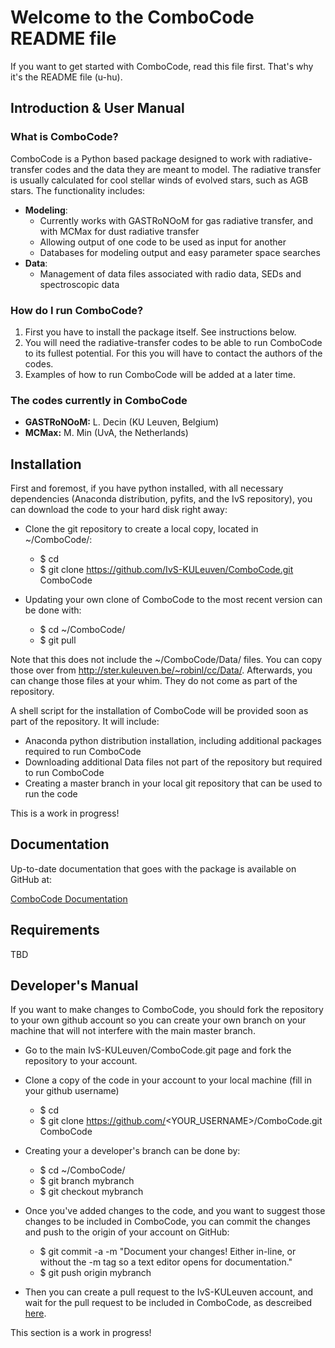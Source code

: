 # Welcome to the ComboCode README file
If you want to get started with ComboCode, read this file first. That's why it's the README file (u-hu).

## Introduction & User Manual
### What is ComboCode?
ComboCode is a Python based package designed to work with radiative-transfer codes and the data they are meant to model. 
The radiative transfer is usually calculated for cool stellar winds of evolved stars, such as AGB stars.
The functionality includes:
* <b>Modeling</b>:
    - Currently works with GASTRoNOoM for gas radiative transfer, and with MCMax for dust radiative transfer
    - Allowing output of one code to be used as input for another
    - Databases for modeling output and easy parameter space searches
* <b>Data</b>: 
    - Management of data files associated with radio data, SEDs and spectroscopic data

### How do I run ComboCode?
<ol>
<li>First you have to install the package itself. See instructions below.</li>
<li>You will need the radiative-transfer codes to be able to run ComboCode to its fullest potential. For this you will
have to contact the authors of the codes.</li>
<li>Examples of how to run ComboCode will be added at a later time.</li>
</ol>

### The codes currently in ComboCode
* <b> GASTRoNOoM:</b> L. Decin (KU Leuven, Belgium) 
* <b> MCMax:</b> M. Min (UvA, the Netherlands)



## Installation
First and foremost, if you have python installed, with all necessary dependencies (Anaconda distribution, pyfits, and the IvS repository), you can download the code to your hard disk right away: 
* Clone the git repository to create a local copy, located in ~/ComboCode/:
    - $ cd 
    - $ git clone https://github.com/IvS-KULeuven/ComboCode.git ComboCode

* Updating your own clone of ComboCode to the most recent version can be done with:
    - $ cd ~/ComboCode/
    - $ git pull

Note that this does not include the ~/ComboCode/Data/ files. You can copy those over from <a href="http://ster.kuleuven.be/~robinl/cc/Data/"> http://ster.kuleuven.be/~robinl/cc/Data/</a>. Afterwards, you can change those files at your whim. They do not come as part of the repository.

A shell script for the installation of ComboCode will be provided soon as part of the repository. It will include: 
* Anaconda python distribution installation, including additional packages required to run ComboCode
* Downloading additional Data files not part of the repository but required to run ComboCode
* Creating a master branch in your local git repository that can be used to run the code

This is a work in progress!

## Documentation
Up-to-date documentation that goes with the package is available on GitHub at:

<a href="https://robinlombaert.github.io/ComboCode"> ComboCode Documentation</a>

## Requirements
TBD

## Developer's Manual
If you want to make changes to ComboCode, you should fork the repository to your own github account so you can create your own branch on your machine that will not interfere with the main master branch. 

* Go to the main IvS-KULeuven/ComboCode.git page and fork the repository to your account. 

* Clone a copy of the code in your account to your local machine (fill in your github username)
    - $ cd 
    - $ git clone https://github.com/<YOUR_USERNAME>/ComboCode.git ComboCode

* Creating your a developer's branch can be done by:
    - $ cd ~/ComboCode/
    - $ git branch mybranch
    - $ git checkout mybranch

* Once you've added changes to the code, and you want to suggest those changes to be included in ComboCode, you can commit the changes and push to the origin of your account on GitHub:
    - $ git commit -a -m "Document your changes! Either in-line, or without the -m tag so a text editor opens for documentation."
    - $ git push origin  mybranch

* Then you can create a pull request to the IvS-KULeuven account, and wait for the pull request to be included in ComboCode, as descreibed <a href="https://help.github.com/articles/creating-a-pull-request/"> here</a>.


This section is a work in progress!



